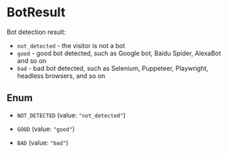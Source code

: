

# BotResult
Bot detection result:
 * `not_detected` - the visitor is not a bot
 * `good` - good bot detected, such as Google bot, Baidu Spider, AlexaBot and so on
 * `bad` - bad bot detected, such as Selenium, Puppeteer, Playwright, headless browsers, and so on


## Enum


* `NOT_DETECTED` (value: `"not_detected"`)

* `GOOD` (value: `"good"`)

* `BAD` (value: `"bad"`)



